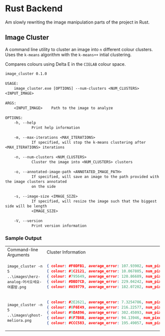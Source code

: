 # Rust Backend

Am slowly rewriting the image manipulation parts of the project in Rust.

## Image Cluster

A command line utility to cluster an image into `n` different colour clusters. Uses the `k-means` algorithm with the `k-means++` intial clustering.

Compares colours using Delta E in the `CIELAB` colour space.

```
image_cluster 0.1.0

USAGE:
    image_cluster.exe [OPTIONS] --num-clusters <NUM_CLUSTERS> <INPUT_IMAGE>

ARGS:
    <INPUT_IMAGE>    Path to the image to analyze

OPTIONS:
    -h, --help
            Print help information

    -m, --max-iterations <MAX_ITERATIONS>
            If specified, will stop the k-means clustering after <MAX_ITERATIONS> iterations

    -n, --num-clusters <NUM_CLUSTERS>
            Cluster the image into <NUM_CLUSTERS> clusters

    -o, --annotated-image-path <ANNOTATED_IMAGE_PATH>
            If specified, will save an image to the path provided with the image clusters annotated
            on the side

    -s, --image-size <IMAGE_SIZE>
            If specified, will resize the image such that the biggest side will be length
            <IMAGE_SIZE>

    -V, --version
            Print version information
```

### Sample Output

<table>
<tr>
<td>Command-line Arguments</td>
<td>Cluster Information</td>
<td>Annotated Image</td>
</tr>
<tr>
<td>

`image_cluster -n 5 ..\images\herz-analog-어서오세요-여름밤.png`

</td>

<td>

```json
{ colour: #F0DFB1, average_error: 107.93902, num_pixels: 30026 }
{ colour: #1C2121, average_error: 10.067805, num_pixels: 303786 }
{ colour: #795649, average_error: 120.86689, num_pixels: 44798 }
{ colour: #DBD7CD, average_error: 229.04242, num_pixels: 9270 }
{ colour: #A59779, average_error: 182.07202, num_pixels: 21720 }
```

</td>
<td>

![herz-analog-어서오세요-여름밤 album art](img/herz.png)

</td>
</tr>

<tr>
<td>

`image_cluster -n 5 ..\images\ghost-meliora.png`

</td>

<td>

```json
{ colour: #2E2621, average_error: 7.3254786, num_pixels: 344375 }
{ colour: #8F6E49, average_error: 216.22577, num_pixels: 9834 }
{ colour: #9DA896, average_error: 302.45093, num_pixels: 12927 }
{ colour: #6F7B6B, average_error: 94.13946, num_pixels: 26929 }
{ colour: #CCC583, average_error: 195.49057, num_pixels: 15535 }
```

</td>
<td>

![ghost-meliora album art](img/ghost-meliora.png)

</td>
</tr>

</table>
